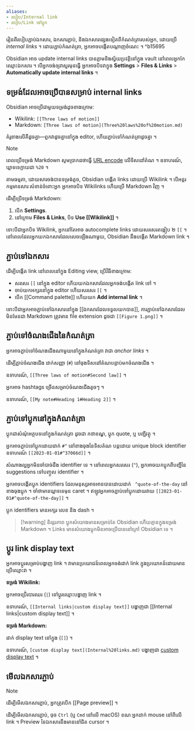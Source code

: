 ```yaml
---
aliases: 
- របៀប/Internal link
- របៀប/Link ទៅប្លុក
---
```


រៀនពីរបៀបភ្ជាប់ឯកសារ, ឯកសារភ្ជាប់, និងឯកសារផ្សេងទៀតពីកំណត់ត្រារបស់អ្នក, ដោយប្រើ _internal links_ ។ ដោយភ្ជាប់កំណត់ត្រា, អ្នកអាចបង្កើតបណ្តាញចំណេះ ។ ^b15695

Obsidian អាច update internal links បានភ្លាមនិងស្វ័យប្រវត្តិនៅក្នុង vault នៅពេលអ្នកកែឈ្មោះឯកសារ ។ បើអ្នកចង់ឲ្យវាសួរមុនធ្វើ អ្នកអាចបិទវាក្នុង **Settings** > **Files & Links** > **Automatically update internal links** ។

## ទម្រង់ដែលអាចប្រើបានសម្រាប់ internal links

Obsidian អាចប្រើជាមួយទម្រង់ដូចខាងក្រោម:

- Wikilink: `[[Three laws of motion]]`
- Markdown: `[Three laws of motion](Three%20laws%20of%20motion.md)`

គំរូខាងលើគឺដូចគ្នា—ពួកវាដូចគ្នានៅក្នុង editor, ហើយភ្ជាប់ទៅកំណត់ត្រាដូចគ្នា ។

> [!note]
> ពេលប្រើទម្រង់ Markdown សូមប្រាកដថាធ្វើ [URL encode](https://en.wikipedia.org/wiki/Percent-encoding) លើទិសដៅតំណ ។ ឧទាហរណ៍, ឃ្លាទទេក្លាយជា `%20` ។

តាមធម្មតា, ដោយសារចង់បានទម្រង់តូច, Obsidian បង្កើត links ដោយប្រើ Wikilink ។ បើអន្តរកម្មមានសារៈសំខាន់ចំពោះអ្នក អ្នកអាចបិទ Wikilinks ហើយប្រើ Markdown វិញ ។

ដើម្បីប្រើទម្រង់ Markdown:

1. បើក **Settings**.
2. នៅក្រោម **Files & Links**, បិទ **Use \[\[Wikilink\]\]** ។

ទោះបីជាអ្នកបិទ Wikilink, អ្នកនៅតែអាច autocomplete links ដោយសរសេរតង្កៀប ២ `[[` ។​ នៅពេលដែលអ្នកយកឯកសារដែលលេចឡើងណាមួយ, Obsidian នឹងបង្កើត Markdown link ។

## ភ្ជាប់ទៅឯកសារ

ដើម្បីបង្កើត link នៅពេលនៅក្នុង Editing view, ប្រើវិធីខាងក្រោម:

- សរសេរ `[[` នៅក្នុង editor ហើយយកឯកសារដែលអ្នកចង់បង្កើត link ទៅ ។
- ចាប់យកអក្សរនៅក្នុង editor ហើយសរសេរ `[[` ។
- បើក [[Command palette]] ហើយយក **Add internal link** ។

ទោះបីជាអ្នកអាចភ្ជាប់ទៅឯកសារនៅក្នុង [[ឯកសារដែលទទួលយកបាន]], ការភ្ជាប់ទៅឯកសារដែលមិនមែនជា Markdown ត្រូវមាន file extension ដូចជា `[[Figure 1.png]]` ។

## ភ្ជាប់ទៅចំណងជើងនៃកំណត់ត្រា

អ្នកអាចភ្ជាប់ទៅចំណងជើងណាមួយនៅក្នុងកំណត់ត្រា វាជា _anchor links_ ។

ដើម្បីភ្ជាប់ចំណងជើង ដាក់សញ្ញា (`#`) នៅចុងទិសដៅតំណបន្ទាប់មកចំណងជើង ។

ឧទាហរណ៍, `[[Three laws of motion#Second law]]` ។

អ្នកអាច hashtags ច្រើនសម្រាប់ចំណងជើងតូចៗ ។

ឧទាហរណ៍, `[[My note#Heading 1#Heading 2]]` ។

## ភ្ជាប់ទៅប្លុកនៅក្នុងកំណត់ត្រា

ប្លុកជាសំណុំអត្ថបទនៅក្នុងកំណត់ត្រា ដូចជា កថាខណ្ឌ, ប្លុក quote, ឬ បញ្ជីវត្ថុ ។

អ្នកអាចភ្ជាប់ទៅប្លុកដោយដាក់ `#^` នៅខាងចុងនៃទិសតំណ បន្តដោយ unique block identifier ឧទាហរណ៍ `[[2023-01-01#^37066d]]` ។

សំណាងល្អអ្នកមិនចាំបាច់ដឹង identifier ទេ ។ នៅពេលអ្នកសរសេរ (`^`), អ្នកអាចយកប្លុកពីបញ្ជីនៃ suggestions ទៅបញ្ចូល identifier ។

អ្នកអាចបង្កើតប្លុក identifiers ដែលមនុស្សអាចអានបានដោយដាក់ ` ^quote-of-the-day` នៅខាងចុងប្លុក ។ ចាំថាមានឃ្លាទទេមុន caret ។ ឥឡូវអ្នកអាចភ្ជាប់ទៅប្លុកដោយវាយ `[[2023-01-01#^quote-of-the-day]]` ។

ប្លុក identifiers មានអក្សរ លេខ និង dash ។

> [!warning] និរន្តរភាព
> ប្លុកសំយោងមានសម្រាប់តែ Obsidian ហើយគ្មានក្នុងទម្រង់ Markdown ។ Links មានសំយោងប្លុកមិនអាចប្រើបាននៅក្រៅ Obsidian ទេ ។

## ប្តូរ link display text

អ្នកអាចប្តូរសម្រាប់បង្ហាញ link ។ វាមានប្រយោជន៍ពេលអ្នកចង់ដាក់ link ក្នុងប្រយោគន៍ដោយមានប្រើឈ្មោះវា ។

**ទម្រង់ Wikilink:**

អ្នកអាចប្រើ់របារឈរ (`|`) ទៅប្តូរឈ្មោះបង្ហាញ link ។

ឧទាហរណ៍, `[[Internal links|custom display text]]` បង្ហាញជា [[Internal links|custom display text]] ។

**ទម្រង់ Markdown:**

ដាក់ display text នៅក្នុង (`[]`) ។

ឧទាហរណ៍, `[custom display text](Internal%20links.md)` បង្ហាញជា [custom display text](Internal%20links.md) ។

## មើលឯកសារភ្ជាប់

> [!note]
> ដើម្បីមើលឯកសារភ្ជាប់, អ្នកត្រូវបើក [[Page preview]] ។

ដើម្បីមើលឯកសារភ្ជាប់, ចុច `Ctrl` (ឬ `Cmd` នៅលើ macOS) ខណៈអ្នកដាក់ mouse នៅពីលើ link ។ Preview នៃឯកសារនឹងមាននៅជិត cursor ។
